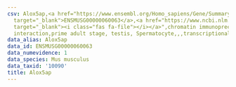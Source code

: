 ```yaml
---
csv: Alox5ap,<a href="https://www.ensembl.org/Homo_sapiens/Gene/Summary?db=core;g=ENSMUSG00000060063"
  target="_blank">ENSMUSG00000060063</a>,<a href="https://www.ncbi.nlm.nih.gov/pubmed/25450459"
  target="_blank"><i class="fas fa-file"></i></a>",chromatin immunoprecipitation assay,direct
  interaction,prime adult stage, testis, Spermatocyte,,,transcriptional regulation,
data_alias: Alox5ap
data_id: ENSMUSG00000060063
data_numevidence: 1
data_species: Mus musculus
data_taxid: '10090'
title: Alox5ap
---
```


